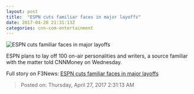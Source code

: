 ```yaml
---
layout: post
title:  "ESPN cuts familiar faces in major layoffs"
date: 2017-04-26 21:31:13Z
categories: cnn-com-entertainment
---
```


![ESPN cuts familiar faces in major layoffs](http://i2.cdn.turner.com/money/dam/assets/160510153415-espn-logo-780x439.jpg)

ESPN plans to lay off 100 on-air personalities and writers, a source familiar with the matter told CNNMoney on Wednesday.


Full story on F3News: [ESPN cuts familiar faces in major layoffs](http://www.f3nws.com/n/uRpXSG)

> Posted on: Thursday, April 27, 2017 2:31:13 AM
